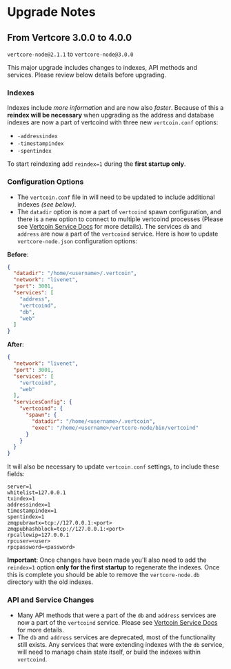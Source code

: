 # Upgrade Notes

## From Vertcore 3.0.0 to 4.0.0

`vertcore-node@2.1.1` to `vertcore-node@3.0.0`

This major upgrade includes changes to indexes, API methods and services. Please review below details before upgrading.

### Indexes

Indexes include *more information* and are now also *faster*. Because of this a **reindex will be necessary** when upgrading as the address and database indexes are now a part of vertcoind with three new `vertcoin.conf` options:
- `-addressindex`
- `-timestampindex`
- `-spentindex`

To start reindexing add `reindex=1` during the **first startup only**.

### Configuration Options

- The `vertcoin.conf` file in will need to be updated to include additional indexes *(see below)*.
- The `datadir` option is now a part of `vertcoind` spawn configuration, and there is a new option to connect to multiple vertcoind processes (Please see [Vertcoin Service Docs](services/vertcoind.md) for more details). The services `db` and `address` are now a part of the `vertcoind` service. Here is how to update `vertcore-node.json` configuration options:

**Before**:
```json
{
  "datadir": "/home/<username>/.vertcoin",
  "network": "livenet",
  "port": 3001,
  "services": [
    "address",
    "vertcoind",
    "db",
    "web"
  ]
}
```

**After**:
```json
{
  "network": "livenet",
  "port": 3001,
  "services": [
    "vertcoind",
    "web"
  ],
  "servicesConfig": {
    "vertcoind": {
      "spawn": {
        "datadir": "/home/<username>/.vertcoin",
        "exec": "/home/<username>/vertcore-node/bin/vertcoind"
      }
    }
  }
}
```

It will also be necessary to update `vertcoin.conf` settings, to include these fields:
```
server=1
whitelist=127.0.0.1
txindex=1
addressindex=1
timestampindex=1
spentindex=1
zmqpubrawtx=tcp://127.0.0.1:<port>
zmqpubhashblock=tcp://127.0.0.1:<port>
rpcallowip=127.0.0.1
rpcuser=<user>
rpcpassword=<password>
```

**Important**: Once changes have been made you'll also need to add the `reindex=1` option **only for the first startup** to regenerate the indexes. Once this is complete you should be able to remove the `vertcore-node.db` directory with the old indexes.

### API and Service Changes
- Many API methods that were a part of the `db` and `address` services are now a part of the `vertcoind` service. Please see [Vertcoin Service Docs](services/vertcoind.md) for more details.
- The `db` and `address` services are deprecated, most of the functionality still exists. Any services that were extending indexes with the `db` service, will need to manage chain state itself, or build the indexes within `vertcoind`.
